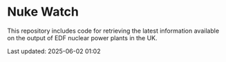 # Nuke Watch

This repository includes code for retrieving the latest information available on the output of EDF nuclear power plants in the UK.

Last updated: 2025-06-02 01:02